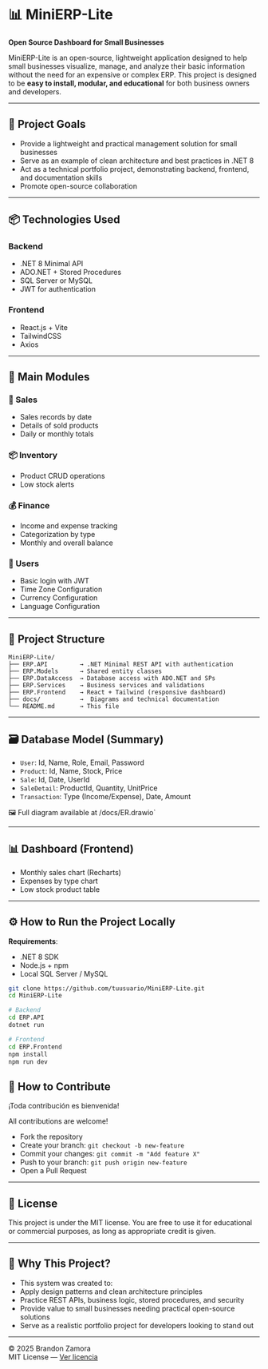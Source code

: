 # 📊 MiniERP-Lite

**Open Source Dashboard for Small Businesses**

MiniERP-Lite is an open-source, lightweight application designed to help small businesses visualize, manage, and analyze their basic information without the need for an expensive or complex ERP. This project is designed to be **easy to install, modular, and educational** for both business owners and developers.

---

## 🚀 Project Goals

- Provide a lightweight and practical management solution for small businesses
- Serve as an example of clean architecture and best practices in .NET 8
- Act as a technical portfolio project, demonstrating backend, frontend, and documentation skills
- Promote open-source collaboration

---

## 📦 Technologies Used

### Backend
- .NET 8 Minimal API
- ADO.NET + Stored Procedures
- SQL Server or MySQL
- JWT for authentication

### Frontend
- React.js + Vite
- TailwindCSS
- Axios

---

## 🧩 Main Modules

### 🛒 Sales
- Sales records by date
- Details of sold products
- Daily or monthly totals

### 📦 Inventory
- Product CRUD operations
- Low stock alerts

### 💰 Finance
- Income and expense tracking
- Categorization by type
- Monthly and overall balance

### 👤 Users
- Basic login with JWT
- Time Zone Configuration
- Currency Configuration
- Language Configuration

---

## 📁 Project Structure

```plaintext
MiniERP-Lite/
├── ERP.API         → .NET Minimal REST API with authentication
├── ERP.Models      → Shared entity classes
├── ERP.DataAccess  → Database access with ADO.NET and SPs
├── ERP.Services    → Business services and validations
├── ERP.Frontend    → React + Tailwind (responsive dashboard)
├── docs/           →  Diagrams and technical documentation
└── README.md       → This file
```
---

## 🗃️ Database Model (Summary)

- ``User``: Id, Name, Role, Email, Password
- ``Product``: Id, Name, Stock, Price
- ``Sale``: Id, Date, UserId
- ``SaleDetail``: ProductId, Quantity, UnitPrice
- ``Transaction``: Type (Income/Expense), Date, Amount

🖼️ Full diagram available at /docs/ER.drawio`

---

## 📊 Dashboard (Frontend)

- Monthly sales chart (Recharts)
- Expenses by type chart
- Low stock product table

---

## ⚙️ How to Run the Project Locally

**Requirements**:
- .NET 8 SDK
- Node.js + npm
- Local SQL Server / MySQL

```bash
git clone https://github.com/tuusuario/MiniERP-Lite.git
cd MiniERP-Lite

# Backend
cd ERP.API
dotnet run

# Frontend
cd ERP.Frontend
npm install
npm run dev
```
## 🤝 How to Contribute
¡Toda contribución es bienvenida!

All contributions are welcome!

- Fork the repository
- Create your branch: ``git checkout -b new-feature``
- Commit your changes: ``git commit -m "Add feature X"``
- Push to your branch: ``git push origin new-feature``
- Open a Pull Request

---

## 🪪 License
This project is under the MIT license.
You are free to use it for educational or commercial purposes, as long as appropriate credit is given.

---

## 💬 Why This Project?
- This system was created to:
- Apply design patterns and clean architecture principles
- Practice REST APIs, business logic, stored procedures, and security
- Provide value to small businesses needing practical open-source solutions
- Serve as a realistic portfolio project for developers looking to stand out

---

© 2025 Brandon Zamora  
MIT License — [Ver licencia](LICENSE)
